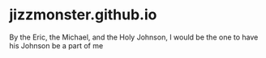 # jizzmonster.github.io
By the Eric, the Michael, and the Holy Johnson, I would be the one to have his Johnson be a part of me
